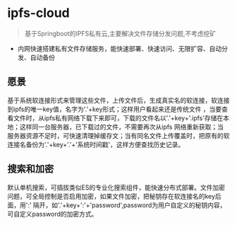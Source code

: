 # ipfs-cloud

> 基于Springboot的IPFS私有云,主要解决文件存储分发问题,不考虑挖矿
* 内网快速搭建私有文件存储服务，能快速部署、快速访问、无限扩容、自动分发、自动备份

## 愿景
基于系统软连接形式来管理这些文件，上传文件后，生成真实名的软连接，软连接到ipfs的唯一key值，名字为'.'+key形式；这样用户看起来还是传统文件
，当要查看文件时，从ipfs私有网络下载下来即可，下载的文件名以'.'+key+'.ipfs'存储在本地；这样同一台服务器，已下载过的文件，不需要再次从ipfs
网络重新获取；当服务器资源不足时，可快速清理掉缓存文；当有同名文件上传覆盖时，把原有的软连接名备份为'.'+key+'.'+'系统时间戳'，这样方便查找历史记录。

## 搜索和加密
默认单机搜索，可插拔类似ES的专业化搜索组件，能快速分布式部署。文件加密问题，可全局控制是否启用加密，如果文件加密，把秘钥存在软连接名的key后面，用':'
隔开，如'.'+key+':'+'password',password为用户自定义的秘钥内容，可自定义password的加密方式。